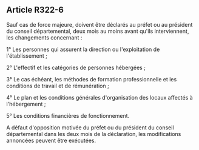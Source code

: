 ## Article R322-6

Sauf cas de force majeure, doivent être déclarés au préfet ou au président du conseil départemental, deux
mois au moins avant qu'ils interviennent, les changements concernant :


1° Les personnes qui assurent la direction ou l'exploitation de l'établissement ;

2° L'effectif et les catégories de personnes hébergées ;

3° Le cas échéant, les méthodes de formation professionnelle et les conditions de travail et de rémunération ;

4° Le plan et les conditions générales d'organisation des locaux affectés à l'hébergement ;

5° Les conditions financières de fonctionnement.

A défaut d'opposition motivée du préfet ou du président du conseil départemental dans les deux mois de la
déclaration, les modifications annoncées peuvent être exécutées.

